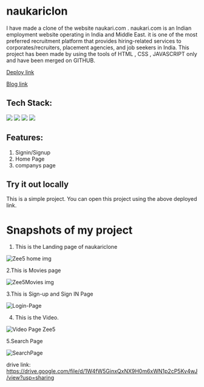 # naukariclon

I have made a clone of the website naukari.com . naukari.com is an Indian employment website operating in India and Middle East. it is one of the most preferred recruitment platform that provides hiring-related services to corporates/recruiters, placement agencies, and job seekers in India. This project has been made by using the tools of HTML , CSS , JAVASCRIPT only and have been merged on GITHUB.

[Deploy link](https://thunderous-babka-64d655.netlify.app/)

[Blog link](https://medium.com/@hsupadhyay316/naukari-website-clone-255e321ce179)



## Tech Stack:

<p>
   <img src="https://img.icons8.com/color/64/000000/javascript.png"/>
   <img src="https://img.icons8.com/color/64/000000/html-5.png"/>
   <img src="https://img.icons8.com/color/64/000000/css3.png" />
   <img src="https://img.icons8.com/color/64/000000/json.png"/>
</p>

## Features:
1. Signin/Signup
2. Home Page
3. companys page


## Try it out locally
This is a simple project. You can open this project using the above deployed link.  

<h1>Snapshots of my project</h1>

1. This is the Landing page of naukariclone

 
![Zee5 home img]()

2.This is Movies page

![Zee5Movies img]()


 

3.This is Sign-up and Sign IN Page

 
 ![Login-Page]()


4. This is the Video.

 
![Video Page Zee5]()

5.Search Page
 
![SearchPage]()


drive link: https://drive.google.com/file/d/1W4fW5GinxQxNX9H0m6xWN1p2cP5Kv4wJ/view?usp=sharing



